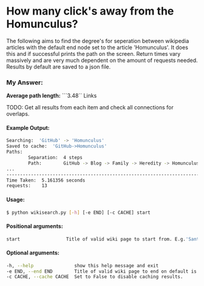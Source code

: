 # How many click's away from the Homunculus?

The following aims to find the degree's for seperation between wikipedia
articles with the default end node set to the article 'Homunculus'. It does this and if successful
prints the path on the screen. Return times vary massively and are very much dependent on the amount
of requests needed. Results by default are saved to a json file.

### My Answer:

**Average path length:** ```3.48`` Links

TODO:
Get all results from each item and check all connections for overlaps.

#### Example Output:
```bash
Searching:  'GitHub' -> 'Homunculus'
Saved to cache:  'GitHub->Homunculus'
Paths:
        Separation:  4 steps
        Path:        GitHub -> Blog -> Family -> Heredity -> Homunculus
...
--------------------------------------------------------------------------------
Time Taken:  5.161356 seconds
requests:    13
```

#### Usage:
```bash
$ python wikisearch.py [-h] [-e END] [-c CACHE] start
```

#### Positional arguments:
```bash
start                 Title of valid wiki page to start from. E.g.'Santa Claus'
```

#### Optional arguments:
```bash
-h, --help               show this help message and exit
-e END, --end END        Title of valid wiki page to end on default is'Homunclus'
-c CACHE, --cache CACHE  Set to False to disable caching results.
```